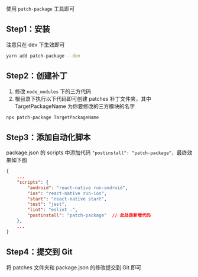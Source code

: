 使用 `patch-package` 工具即可

## Step1：安装
注意只在 dev 下生效即可

```sh
yarn add patch-package --dev
```

## Step2：创建补丁
1. 修改 `node_modules` 下的三方代码
2. 根目录下执行以下代码即可创建 patches 补丁文件夹，其中 TargetPackageName 为你要修改的三方模块的名字

```sh
npx patch-package TargetPackageName
```

## Step3：添加自动化脚本
package.json 的 scripts 中添加代码 `"postinstall": "patch-package"`，最终效果如下图

```json
{
    ...
    "scripts": {
        "android": "react-native run-android",
        "ios": "react-native run-ios",
        "start": "react-native start",
        "test": "jest",
        "lint": "eslint .",
        "postinstall": "patch-package"  // 此处是新增代码
    },
    ...
}
```

## Step4：提交到 Git
将 patches 文件夹和 package.json 的修改提交到 Git 即可